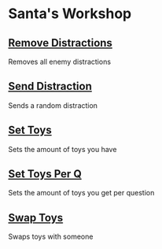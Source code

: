 # Santa's Workshop

## [Remove Distractions](RemoveDistractions.js)
Removes all enemy distractions

## [Send Distraction](SendDistraction.js)
Sends a random distraction

## [Set Toys](SetToys.js)
Sets the amount of toys you have

## [Set Toys Per Q](SetToysPerQ.js)
Sets the amount of toys you get per question

## [Swap Toys](SwapToys.js)
Swaps toys with someone
